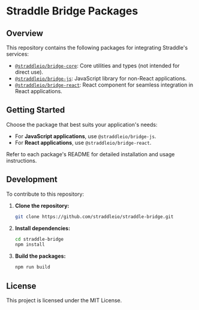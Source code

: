 # Straddle Bridge Packages

## Overview

This repository contains the following packages for integrating Straddle's services:

-   [`@straddleio/bridge-core`](packages/bridge-core): Core utilities and types (not intended for direct use).
-   [`@straddleio/bridge-js`](packages/bridge-js): JavaScript library for non-React applications.
-   [`@straddleio/bridge-react`](packages/bridge-react): React component for seamless integration in React applications.

## Getting Started

Choose the package that best suits your application's needs:

-   For **JavaScript applications**, use `@straddleio/bridge-js`.
-   For **React applications**, use `@straddleio/bridge-react`.

Refer to each package's README for detailed installation and usage instructions.

## Development

To contribute to this repository:

1. **Clone the repository:**

    ```bash
    git clone https://github.com/straddleio/straddle-bridge.git
    ```

2. **Install dependencies:**

    ```bash
    cd straddle-bridge
    npm install
    ```

3. **Build the packages:**

    ```bash
    npm run build
    ```

## License

This project is licensed under the MIT License.
